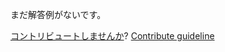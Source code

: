 
まだ解答例がないです。

[コントリビュートしませんか](https://github.com/BFEdev/BFE.dev-solutions/blob/main/quiz/var_ja.md)?  [Contribute guideline](https://github.com/BFEdev/BFE.dev-solutions#how-to-contribute)
